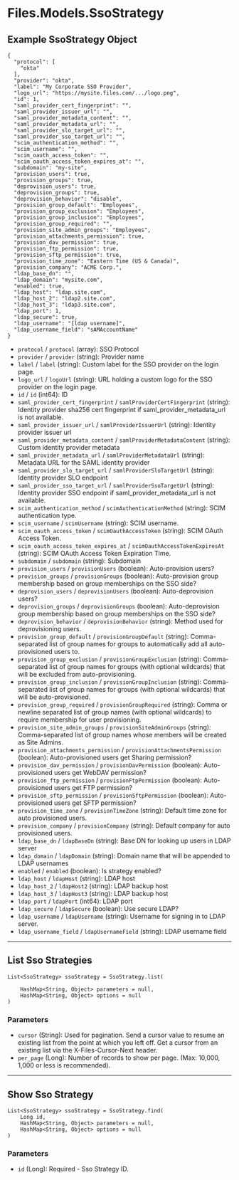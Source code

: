 # Files.Models.SsoStrategy

## Example SsoStrategy Object

```
{
  "protocol": [
    "okta"
  ],
  "provider": "okta",
  "label": "My Corporate SSO Provider",
  "logo_url": "https://mysite.files.com/.../logo.png",
  "id": 1,
  "saml_provider_cert_fingerprint": "",
  "saml_provider_issuer_url": "",
  "saml_provider_metadata_content": "",
  "saml_provider_metadata_url": "",
  "saml_provider_slo_target_url": "",
  "saml_provider_sso_target_url": "",
  "scim_authentication_method": "",
  "scim_username": "",
  "scim_oauth_access_token": "",
  "scim_oauth_access_token_expires_at": "",
  "subdomain": "my-site",
  "provision_users": true,
  "provision_groups": true,
  "deprovision_users": true,
  "deprovision_groups": true,
  "deprovision_behavior": "disable",
  "provision_group_default": "Employees",
  "provision_group_exclusion": "Employees",
  "provision_group_inclusion": "Employees",
  "provision_group_required": "",
  "provision_site_admin_groups": "Employees",
  "provision_attachments_permission": true,
  "provision_dav_permission": true,
  "provision_ftp_permission": true,
  "provision_sftp_permission": true,
  "provision_time_zone": "Eastern Time (US & Canada)",
  "provision_company": "ACME Corp.",
  "ldap_base_dn": "",
  "ldap_domain": "mysite.com",
  "enabled": true,
  "ldap_host": "ldap.site.com",
  "ldap_host_2": "ldap2.site.com",
  "ldap_host_3": "ldap3.site.com",
  "ldap_port": 1,
  "ldap_secure": true,
  "ldap_username": "[ldap username]",
  "ldap_username_field": "sAMAccountName"
}
```

* `protocol` / `protocol`  (array): SSO Protocol
* `provider` / `provider`  (string): Provider name
* `label` / `label`  (string): Custom label for the SSO provider on the login page.
* `logo_url` / `logoUrl`  (string): URL holding a custom logo for the SSO provider on the login page.
* `id` / `id`  (int64): ID
* `saml_provider_cert_fingerprint` / `samlProviderCertFingerprint`  (string): Identity provider sha256 cert fingerprint if saml_provider_metadata_url is not available.
* `saml_provider_issuer_url` / `samlProviderIssuerUrl`  (string): Identity provider issuer url
* `saml_provider_metadata_content` / `samlProviderMetadataContent`  (string): Custom identity provider metadata
* `saml_provider_metadata_url` / `samlProviderMetadataUrl`  (string): Metadata URL for the SAML identity provider
* `saml_provider_slo_target_url` / `samlProviderSloTargetUrl`  (string): Identity provider SLO endpoint
* `saml_provider_sso_target_url` / `samlProviderSsoTargetUrl`  (string): Identity provider SSO endpoint if saml_provider_metadata_url is not available.
* `scim_authentication_method` / `scimAuthenticationMethod`  (string): SCIM authentication type.
* `scim_username` / `scimUsername`  (string): SCIM username.
* `scim_oauth_access_token` / `scimOauthAccessToken`  (string): SCIM OAuth Access Token.
* `scim_oauth_access_token_expires_at` / `scimOauthAccessTokenExpiresAt`  (string): SCIM OAuth Access Token Expiration Time.
* `subdomain` / `subdomain`  (string): Subdomain
* `provision_users` / `provisionUsers`  (boolean): Auto-provision users?
* `provision_groups` / `provisionGroups`  (boolean): Auto-provision group membership based on group memberships on the SSO side?
* `deprovision_users` / `deprovisionUsers`  (boolean): Auto-deprovision users?
* `deprovision_groups` / `deprovisionGroups`  (boolean): Auto-deprovision group membership based on group memberships on the SSO side?
* `deprovision_behavior` / `deprovisionBehavior`  (string): Method used for deprovisioning users.
* `provision_group_default` / `provisionGroupDefault`  (string): Comma-separated list of group names for groups to automatically add all auto-provisioned users to.
* `provision_group_exclusion` / `provisionGroupExclusion`  (string): Comma-separated list of group names for groups (with optional wildcards) that will be excluded from auto-provisioning.
* `provision_group_inclusion` / `provisionGroupInclusion`  (string): Comma-separated list of group names for groups (with optional wildcards) that will be auto-provisioned.
* `provision_group_required` / `provisionGroupRequired`  (string): Comma or newline separated list of group names (with optional wildcards) to require membership for user provisioning.
* `provision_site_admin_groups` / `provisionSiteAdminGroups`  (string): Comma-separated list of group names whose members will be created as Site Admins.
* `provision_attachments_permission` / `provisionAttachmentsPermission`  (boolean): Auto-provisioned users get Sharing permission?
* `provision_dav_permission` / `provisionDavPermission`  (boolean): Auto-provisioned users get WebDAV permission?
* `provision_ftp_permission` / `provisionFtpPermission`  (boolean): Auto-provisioned users get FTP permission?
* `provision_sftp_permission` / `provisionSftpPermission`  (boolean): Auto-provisioned users get SFTP permission?
* `provision_time_zone` / `provisionTimeZone`  (string): Default time zone for auto provisioned users.
* `provision_company` / `provisionCompany`  (string): Default company for auto provisioned users.
* `ldap_base_dn` / `ldapBaseDn`  (string): Base DN for looking up users in LDAP server
* `ldap_domain` / `ldapDomain`  (string): Domain name that will be appended to LDAP usernames
* `enabled` / `enabled`  (boolean): Is strategy enabled?
* `ldap_host` / `ldapHost`  (string): LDAP host
* `ldap_host_2` / `ldapHost2`  (string): LDAP backup host
* `ldap_host_3` / `ldapHost3`  (string): LDAP backup host
* `ldap_port` / `ldapPort`  (int64): LDAP port
* `ldap_secure` / `ldapSecure`  (boolean): Use secure LDAP?
* `ldap_username` / `ldapUsername`  (string): Username for signing in to LDAP server.
* `ldap_username_field` / `ldapUsernameField`  (string): LDAP username field


---

## List Sso Strategies

```
List<SsoStrategy> ssoStrategy = SsoStrategy.list(
    
    HashMap<String, Object> parameters = null,
    HashMap<String, Object> options = null
)
```

### Parameters

* `cursor` (String): Used for pagination.  Send a cursor value to resume an existing list from the point at which you left off.  Get a cursor from an existing list via the X-Files-Cursor-Next header.
* `per_page` (Long): Number of records to show per page.  (Max: 10,000, 1,000 or less is recommended).


---

## Show Sso Strategy

```
List<SsoStrategy> ssoStrategy = SsoStrategy.find(
    Long id, 
    HashMap<String, Object> parameters = null,
    HashMap<String, Object> options = null
)
```

### Parameters

* `id` (Long): Required - Sso Strategy ID.
